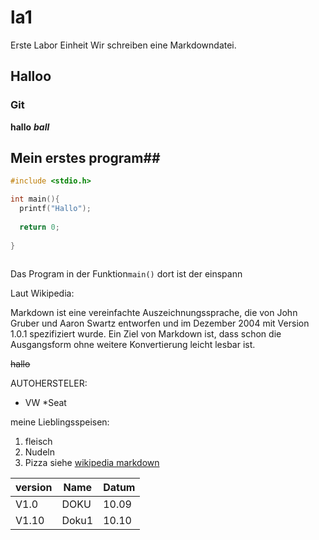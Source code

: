 # la1
Erste Labor Einheit
Wir schreiben eine Markdowndatei.
## Halloo
### Git
**hallo**
***ball***

## Mein erstes program##

```c
#include <stdio.h>

int main(){
  printf("Hallo");
  
  return 0;
  
}



```

Das Program in der Funktion`main()` dort ist der einspann
  
Laut Wikipedia:

Markdown ist eine vereinfachte Auszeichnungssprache, die von John Gruber und Aaron Swartz entworfen und im Dezember 2004 mit Version 1.0.1 spezifiziert wurde. Ein Ziel von Markdown ist, dass schon die Ausgangsform ohne weitere Konvertierung leicht lesbar ist.






~~hallo~~
  
  AUTOHERSTELER:
  * VW
      *Seat
      
meine Lieblingsspeisen:

1) fleisch
1) Nudeln
1) Pizza
siehe [wikipedia markdown](wikipedia.com)


version| Name  | Datum      
|-----------------------|--------------------|----
V1.0   | DOKU  | 10.09      
V1.10  | Doku1 |  10.10    
